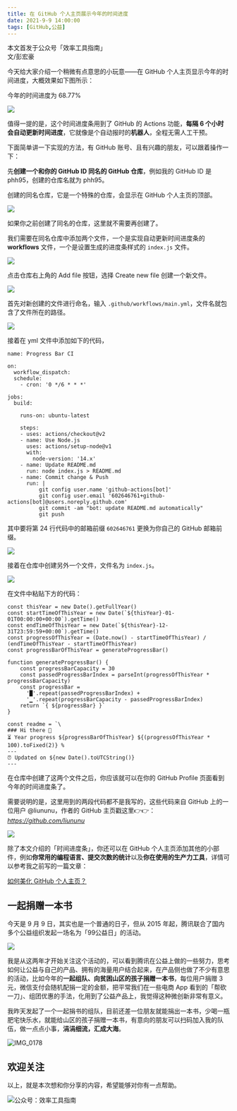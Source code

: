 ```yaml
---
title: 在 GitHub 个人主页展示今年的时间进度            
date: 2021-9-9 14:00:00       
tags: [GitHub,公益]                           
---    
```


本文首发于公众号「效率工具指南」     
文/彭宏豪   

今天给大家介绍一个稍微有点意思的小玩意——在 GitHub 个人主页显示今年的时间进度，大概效果如下图所示：   

今年的时间进度为 68.77%      

![](https://article-picbed-1302715071.cos.ap-guangzhou.myqcloud.com/2021/09/09/16311485821541.jpg)

值得一提的是，这个时间进度条用到了 GitHub 的 Actions 功能，**每隔 6 个小时会自动更新时间进度**，它就像是个自动报时的**机器人**，全程无需人工干预。    

下面简单讲一下实现的方法，有 GitHub 账号、且有兴趣的朋友，可以跟着操作一下：   

先**创建一个和你的 GitHub ID 同名的 GitHub 仓库**，例如我的 GitHub ID 是 phh95，创建的仓库名就为 phh95。  

创建的同名仓库，它是一个特殊的仓库，会显示在 GitHub 个人主页的顶部。  

![](https://article-picbed-1302715071.cos.ap-guangzhou.myqcloud.com/2021/09/09/16311496978928.jpg)

如果你之前创建了同名的仓库，这里就不需要再创建了。  

我们需要在同名仓库中添加两个文件，一个是实现自动更新时间进度条的 **workflows** 文件，一个是设置生成的进度条样式的 `index.js` 文件。  

![](https://article-picbed-1302715071.cos.ap-guangzhou.myqcloud.com/2021/09/09/16311636796285.jpg)

点击仓库右上角的 Add file 按钮，选择 Create new file 创建一个新文件。   

![](https://article-picbed-1302715071.cos.ap-guangzhou.myqcloud.com/2021/09/09/16311637035972.jpg)

首先对新创建的文件进行命名，输入 `.github/workflows/main.yml`，文件名就包含了文件所在的路径。   

![](https://article-picbed-1302715071.cos.ap-guangzhou.myqcloud.com/2021/09/09/16311639061546.jpg)

接着在 yml 文件中添加如下的代码，

```
name: Progress Bar CI

on:
  workflow_dispatch:
  schedule:
    - cron: '0 */6 * * *'

jobs:
  build:

    runs-on: ubuntu-latest

    steps:
    - uses: actions/checkout@v2
    - name: Use Node.js
      uses: actions/setup-node@v1
      with:
        node-version: '14.x'
    - name: Update README.md
      run: node index.js > README.md
    - name: Commit change & Push
      run: |
          git config user.name 'github-actions[bot]'
          git config user.email '602646761+github-actions[bot]@users.noreply.github.com'
          git commit -am "bot: update README.md automatically"
          git push
```

其中要将第 24 行代码中的邮箱前缀 `602646761` 更换为你自己的 GitHub 邮箱前缀。    

![](https://article-picbed-1302715071.cos.ap-guangzhou.myqcloud.com/2021/09/09/16311641702282.jpg)

接着在仓库中创建另外一个文件，文件名为 `index.js`。   

![](https://article-picbed-1302715071.cos.ap-guangzhou.myqcloud.com/2021/09/09/16311642870095.jpg)

在文件中粘贴下方的代码：  

```
const thisYear = new Date().getFullYear()
const startTimeOfThisYear = new Date(`${thisYear}-01-01T00:00:00+00:00`).getTime()
const endTimeOfThisYear = new Date(`${thisYear}-12-31T23:59:59+00:00`).getTime()
const progressOfThisYear = (Date.now() - startTimeOfThisYear) / (endTimeOfThisYear - startTimeOfThisYear)
const progressBarOfThisYear = generateProgressBar()

function generateProgressBar() {
    const progressBarCapacity = 30
    const passedProgressBarIndex = parseInt(progressOfThisYear * progressBarCapacity)
    const progressBar =
      '█'.repeat(passedProgressBarIndex) +
      '▁'.repeat(progressBarCapacity - passedProgressBarIndex)
    return `{ ${progressBar} }`
}

const readme = `\
### Hi there 👋
⏳ Year progress ${progressBarOfThisYear} ${(progressOfThisYear * 100).toFixed(2)} %
---
⏰ Updated on ${new Date().toUTCString()}
---
```   

在仓库中创建了这两个文件之后，你应该就可以在你的 GitHub Profile 页面看到今年的时间进度条了。    

需要说明的是，这里用到的两段代码都不是我写的，这些代码来自 GitHub 上的一位用户 @liununu，作者的 GitHub 主页戳这里👉👉：*https://github.com/liununu*     

![](https://article-picbed-1302715071.cos.ap-guangzhou.myqcloud.com/2021/09/09/16311645337397.jpg)

除了本文介绍的「时间进度条」，你还可以在 GitHub 个人主页添加其他的小部件，例如**你常用的编程语言、提交次数的统计**以及**你在使用的生产力工具**，详情可以参考我之前写的一篇文章：  

[如何美化 GitHub 个人主页？](https://mp.weixin.qq.com/s/kYx3Txa3mMzpmY8fAj5UkQ)     

## 一起捐赠一本书  

今天是 9 月 9 日，其实也是一个普通的日子，但从 2015 年起，腾讯联合了国内多个公益组织发起一场名为「99公益日」的活动。  

![](https://article-picbed-1302715071.cos.ap-guangzhou.myqcloud.com/2021/09/09/16311646670237.jpg)

我是从这两年才开始关注这个活动的，可以看到腾讯在公益上做的一些努力，思考如何让公益与自己的产品、拥有的海量用户结合起来，在产品侧也做了不少有意思的活动，比如今年的**一起组队、向贫困山区的孩子捐赠一本书**，每位用户捐赠 3 元，微信支付会随机配捐一定的金额，把平常我们在一些电商 App 看到的「帮砍一刀」、组团优惠的手法，化用到了公益产品上，我觉得这种微创新非常有意义。  

我昨天发起了一个一起捐书的组队，目前还差一位朋友就能捐出一本书，少喝一瓶肥宅快乐水，就能给山区的孩子捐赠一本书，有意向的朋友可以扫码加入我的队伍，做一点点小事，**涓涓细流，汇成大海**。      

![IMG_0178](https://article-picbed-1302715071.cos.ap-guangzhou.myqcloud.com/2021/09/09/img0178.PNG)

## 欢迎关注     

以上，就是本次想和你分享的内容，希望能够对你有一点帮助。     

![公众号：效率工具指南](https://article-picbed-1302715071.cos.ap-guangzhou.myqcloud.com/2021/05/28/gong-zhong-hao-wei-bu-er-wei-ma-dailogo.png)            




